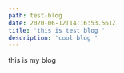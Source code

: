 ```yaml
---
path: test-blog
date: 2020-06-12T14:16:53.561Z
title: 'this is test blog '
description: 'cool blog '
---
```

this is my blog
